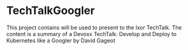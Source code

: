 # TechTalkGoogler

This project contains will be used to present to the Ixor TechTalk.
The content is a summary of a Devoxx TechTalk: Develop and Deploy to Kubernetes like a Googler by David Gageot